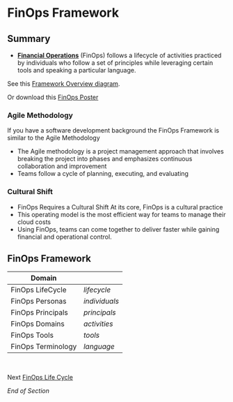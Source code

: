 # FinOps Framework

## Summary
* [**Financial Operations**](https://www.mindmeister.com/2757633339/01-finops-framework) (FinOps) follows a lifecycle of activities practiced by individuals who follow a set of principles while leveraging certain tools and speaking a particular language.

See this [Framework Overview diagram](https://www.finops.org/wp-content/uploads/2023/02/finops-framework-image_overview.png).

Or download this [FinOps Poster](https://www.finops.org/wp-content/uploads/2023/01/FinOps_Poster_310821.pdf)

### Agile Methodology
If you have a software development background the FinOps Framework is similar to the Agile Methodology
* The Agile methodology is a project management approach that involves breaking the project into phases and emphasizes continuous collaboration and improvement
* Teams follow a cycle of planning, executing, and evaluating

### Cultural Shift
* FinOps Requires a Cultural Shift At its core, FinOps is a cultural practice
* This operating model is the most efficient way for teams to manage their cloud costs 
* Using FinOps, teams can come together to deliver faster while gaining financial and operational control.

## FinOps Framework

| Domain | | 
| --- | --- | 
| FinOps LifeCycle | *lifecycle* |
| FinOps Personas | *individuals* |
| FinOps Principals | *principals* | 
| FinOps Domains | *activities* |
| FinOps Tools | *tools* |
| FinOps Terminology | *language* |
<br>

Next [FinOps Life Cycle](https://github.com/jamesbuckett/finops-certified-practitioner/blob/main/02-finops-lifecycle.md)
<br>

*End of Section* 